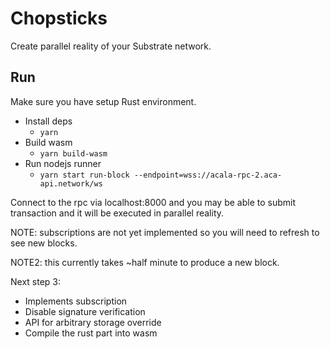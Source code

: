 # Chopsticks

Create parallel reality of your Substrate network.

## Run

Make sure you have setup Rust environment.

- Install deps
  - `yarn`
- Build wasm
  - `yarn build-wasm`
- Run nodejs runner
  - `yarn start run-block --endpoint=wss://acala-rpc-2.aca-api.network/ws`

Connect to the rpc via localhost:8000 and you may be able to submit transaction and it will be executed in parallel reality.

NOTE: subscriptions are not yet implemented so you will need to refresh to see new blocks.

NOTE2: this currently takes ~half minute to produce a new block.

Next step 3:

- Implements subscription
- Disable signature verification
- API for arbitrary storage override
- Compile the rust part into wasm
